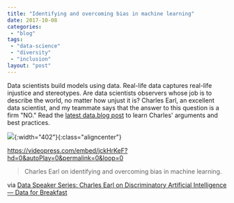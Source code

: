 ```yaml
---
title: "Identifying and overcoming bias in machine learning"
date: 2017-10-08
categories: 
 - "blog"
tags: 
 - "data-science"
 - "diversity"
 - "inclusion"
layout: "post"
---
```


Data scientists build models using data. Real-life data captures real-life injustice and stereotypes. Are data scientists observers whose job is to describe the world, no matter how unjust it is? Charles Earl, an excellent data scientist, and my teammate says that the answer to this question is a firm "NO." Read the [latest data.blog post](https://data.blog/2017/10/04/data-speaker-series-charles-earl-on-discriminatory-artificial-intelligence/) to learn Charles' arguments and best practices.

![](https://datadotblog.files.wordpress.com/2017/10/lifecycle.png){:width="402"}{:class="aligncenter"}

 

<https://videopress.com/embed/jckHrKeF?hd=0&autoPlay=0&permalink=0&loop=0>

> Charles Earl on identifying and overcoming bias in machine learning.

via [Data Speaker Series: Charles Earl on Discriminatory Artificial Intelligence — Data for Breakfast](http://data.blog/2017/10/04/data-speaker-series-charles-earl-on-discriminatory-artificial-intelligence/)
